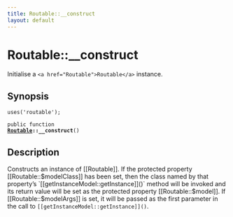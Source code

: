 ```yaml
---
title: Routable::__construct
layout: default
---
```


# Routable::__construct

Initialise a `<a href="Routable">Routable</a>` instance.

## Synopsis

<code>uses('routable');</code>

<code>public function <b><a href="Routable">Routable</a>::__construct</b>()</code>

## Description

Constructs an instance of [[Routable]]. If the protected property [[Routable::$modelClass]] has been set, then the class named by that property’s `[[getInstanceModel::getInstance]]()` method will be invoked and its return value will be set as the protected property [[Routable::$model]]. If [[Routable::$modelArgs]] is set, it will be passed as the first parameter in the call to `[[getInstanceModel::getInstance]]()`.

